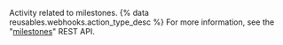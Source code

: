 Activity related to milestones. {% data reusables.webhooks.action_type_desc %} For more information, see the "[milestones](/v3/issues/milestones/)" REST API.